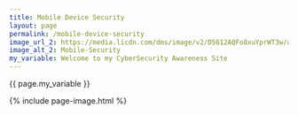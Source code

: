 ```yaml
---
title: Mobile Device Security
layout: page
permalink: /mobile-device-security
image_url_2: https://media.licdn.com/dms/image/v2/D5612AQFo8xuYprWT3w/article-cover_image-shrink_720_1280/article-cover_image-shrink_720_1280/0/1701200395005?e=2147483647&v=beta&t=2YM7QGJKvR7n1A6wameK6-Zgfoqvl8cKUzv50-z-NRc
image_alt_2: Mobile-Security
my_variable: Welcome to my CyberSecurity Awareness Site
---
```


{{ page.my_variable }}

{% include page-image.html %}